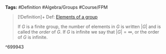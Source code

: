 **Tags:** #Definition #Algebra/Groups #Course/FPM 

> [!Definition]+ Def: [Elements of a group](../../../tests/content/b/Elements%20of%20a%20group.md)
> 
> If $G$ is a finite group, the number of elements in $G$ is written $\lvert G \rvert$ and is called the *order* of $G$. If $G$ is infinite we say that $\lvert G \rvert = \infty$, or the order of $G$ is infinite.

^699943